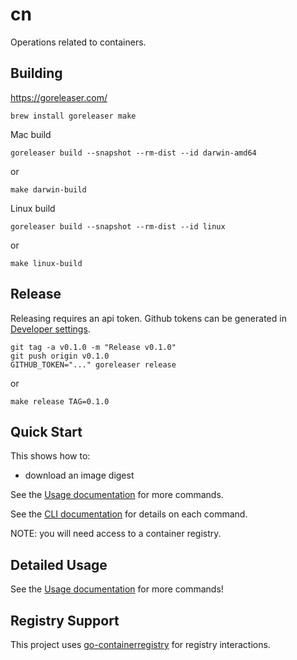# cn

Operations related to containers.

## Building

https://goreleaser.com/

```shell
brew install goreleaser make
```

Mac build

```shell
goreleaser build --snapshot --rm-dist --id darwin-amd64
```

or

```shell
make darwin-build
```

Linux build

```shell
goreleaser build --snapshot --rm-dist --id linux
```

or

```shell
make linux-build
```

## Release

Releasing requires an api token. Github tokens can be generated
in [Developer settings](https://github.com/settings/tokens).

```shell
git tag -a v0.1.0 -m "Release v0.1.0"
git push origin v0.1.0
GITHUB_TOKEN="..." goreleaser release
```

or

```shell
make release TAG=0.1.0
```

## Quick Start

This shows how to:

* download an image digest

See the [Usage documentation](USAGE.md) for more commands.

See the [CLI documentation](doc/cn.md) for details on each command.

NOTE: you will need access to a container registry.

## Detailed Usage

See the [Usage documentation](USAGE.md) for more commands!

## Registry Support

This project uses [go-containerregistry](https://github.com/google/go-containerregistry) for registry
interactions.
